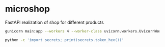 # microshop
FastAPI realization of shop for different products


```sh
gunicorn main:app --workers 4 --worker-class uvicorn.workers.UvicornWorker --bind 0.0.0.0:8000
```

```sh
python -c 'import secrets; print(secrets.token_hex())'
```

